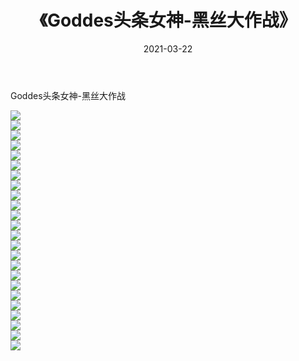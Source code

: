﻿---
layout: post
title:  《Goddes头条女神-黑丝大作战》
date:   2021-03-22
img: http://img.660000.xyz/Sharelink/网络美图/2021/Goddes头条女神-黑丝大作战/000.jpg
categories: [美女, 清纯, 唯美]
---

Goddes头条女神-黑丝大作战

  ![](http://img.660000.xyz/Sharelink/网络美图/2021/Goddes头条女神-黑丝大作战/001.jpg) <br> ![](http://img.660000.xyz/Sharelink/网络美图/2021/Goddes头条女神-黑丝大作战/002.jpg) <br> ![](http://img.660000.xyz/Sharelink/网络美图/2021/Goddes头条女神-黑丝大作战/003.jpg) <br> ![](http://img.660000.xyz/Sharelink/网络美图/2021/Goddes头条女神-黑丝大作战/004.jpg) <br> ![](http://img.660000.xyz/Sharelink/网络美图/2021/Goddes头条女神-黑丝大作战/005.jpg) <br> ![](http://img.660000.xyz/Sharelink/网络美图/2021/Goddes头条女神-黑丝大作战/006.jpg) <br> ![](http://img.660000.xyz/Sharelink/网络美图/2021/Goddes头条女神-黑丝大作战/007.jpg) <br> ![](http://img.660000.xyz/Sharelink/网络美图/2021/Goddes头条女神-黑丝大作战/008.jpg) <br> ![](http://img.660000.xyz/Sharelink/网络美图/2021/Goddes头条女神-黑丝大作战/009.jpg) <br> ![](http://img.660000.xyz/Sharelink/网络美图/2021/Goddes头条女神-黑丝大作战/010.jpg) <br> ![](http://img.660000.xyz/Sharelink/网络美图/2021/Goddes头条女神-黑丝大作战/011.jpg) <br> ![](http://img.660000.xyz/Sharelink/网络美图/2021/Goddes头条女神-黑丝大作战/012.jpg) <br> ![](http://img.660000.xyz/Sharelink/网络美图/2021/Goddes头条女神-黑丝大作战/013.jpg) <br> ![](http://img.660000.xyz/Sharelink/网络美图/2021/Goddes头条女神-黑丝大作战/014.jpg) <br> ![](http://img.660000.xyz/Sharelink/网络美图/2021/Goddes头条女神-黑丝大作战/015.jpg) <br> ![](http://img.660000.xyz/Sharelink/网络美图/2021/Goddes头条女神-黑丝大作战/016.jpg) <br> ![](http://img.660000.xyz/Sharelink/网络美图/2021/Goddes头条女神-黑丝大作战/017.jpg) <br> ![](http://img.660000.xyz/Sharelink/网络美图/2021/Goddes头条女神-黑丝大作战/018.jpg) <br> ![](http://img.660000.xyz/Sharelink/网络美图/2021/Goddes头条女神-黑丝大作战/019.jpg) <br> ![](http://img.660000.xyz/Sharelink/网络美图/2021/Goddes头条女神-黑丝大作战/020.jpg) <br> ![](http://img.660000.xyz/Sharelink/网络美图/2021/Goddes头条女神-黑丝大作战/021.jpg) <br> ![](http://img.660000.xyz/Sharelink/网络美图/2021/Goddes头条女神-黑丝大作战/022.jpg) <br> ![](http://img.660000.xyz/Sharelink/网络美图/2021/Goddes头条女神-黑丝大作战/023.jpg) <br> ![](http://img.660000.xyz/Sharelink/网络美图/2021/Goddes头条女神-黑丝大作战/024.jpg) <br>